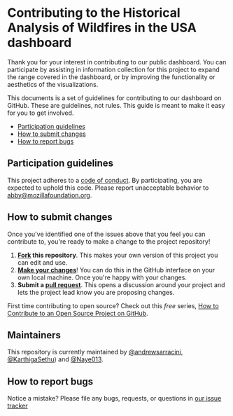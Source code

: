# Contributing to the Historical Analysis of Wildfires in the USA dashboard

Thank you for your interest in contributing to our public dashboard. You can participate by assisting in information collection for this project to expand
the range covered in the dashboard, or by improving the functionality or aesthetics of the visualizations.

This documents is a set of guidelines for contributing to our dashboard on GitHub. These are guidelines, not rules. This guide is meant to make it easy for you to get involved.

* [Participation guidelines](#participation-guidelines)
* [How to submit changes](#how-to-submit-changes)
* [How to report bugs](#how-to-report-bugs)

## Participation guidelines

This project adheres to a [code of conduct](CODE_OF_CONDUCT.md). By participating, you are expected to uphold this code. Please report unacceptable behavior to abby@mozillafoundation.org.

## How to submit changes

Once you've identified one of the issues above that you feel you can contribute to, you're ready to make a change to the project repository!

1. **[Fork](https://help.github.com/articles/fork-a-repo/) this repository**. This makes your own version of this project you can edit and use.
2. **[Make your changes](https://guides.github.com/activities/forking/#making-changes)**! You can do this in the GitHub interface on your own local machine. Once you're happy with your changes.
3. **Submit a [pull request](https://help.github.com/articles/proposing-changes-to-a-project-with-pull-requests/)**. This opens a discussion around your project and lets the project lead know you are proposing changes.

First time contributing to open source? Check out this *free* series, [How to Contribute to an Open Source Project on GitHub](https://egghead.io/series/how-to-contribute-to-an-open-source-project-on-github).

## Maintainers

This repository is currently maintained by [@andrewsarracini](https://github.com/andrewsarracini), [@KarthigaSethu](https://github.com/KarthigaSethu)) and [@Naye013](http://github.com/Naye013). 

## How to report bugs

Notice a mistake? Please file any bugs, requests, or questions in [our issue tracker](https://github.com/andrewsarracini/issues)
